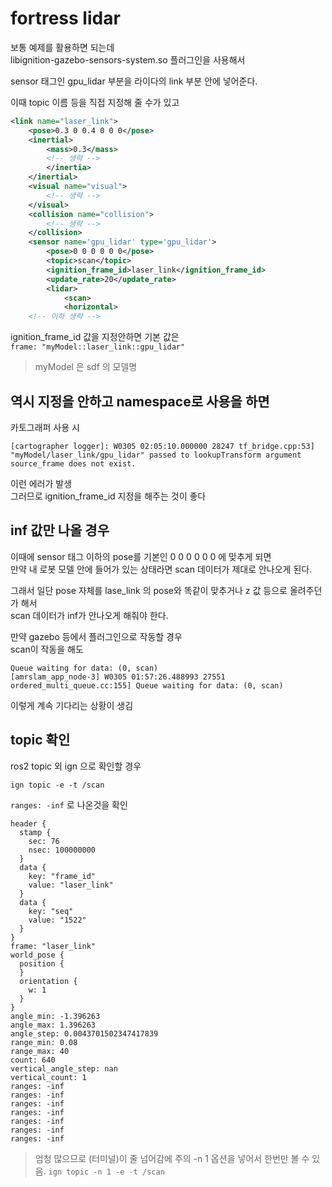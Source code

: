 # fortress lidar
보통 예제를 활용하면 되는데  
libignition-gazebo-sensors-system.so 플러그인을 사용해서  

sensor 태그인 gpu_lidar 부분을 라이다의 link 부분 안에 넣어준다. 

이때 topic 이름 등을 직접 지정해 줄 수가 있고

```xml
<link name="laser_link">
    <pose>0.3 0 0.4 0 0 0</pose>
    <inertial>
        <mass>0.3</mass>
        <!-- 생략 -->
        </inertia>
    </inertial>
    <visual name="visual">
        <!-- 생략 -->
    </visual>
    <collision name="collision">
        <!-- 생략 -->
    </collision>
    <sensor name='gpu_lidar' type='gpu_lidar'>
        <pose>0 0 0 0 0 0</pose>
        <topic>scan</topic>
        <ignition_frame_id>laser_link</ignition_frame_id>
        <update_rate>20</update_rate>
        <lidar>
            <scan>
            <horizontal>
    <!-- 이하 생략 -->
```

ignition_frame_id 값을 지정안하면 기본 값은    
`frame: "myModel::laser_link::gpu_lidar"`

> myModel 은 sdf 의 모델명

## 역시 지정을 안하고 namespace로  사용을 하면 
카토그래퍼 사용 시 
```
[cartographer logger]: W0305 02:05:10.000000 28247 tf_bridge.cpp:53] "myModel/laser_link/gpu_lidar" passed to lookupTransform argument source_frame does not exist. 
```
이런 에러가 발생  
그러므로 ignition_frame_id 지정을 해주는 것이 좋다


## inf 값만 나올 경우  

이때에 sensor 태그 이하의 pose를 기본인 0 0 0 0 0 0 에 맞추게 되면  
만약 내 로봇 모델 안에 들어가 있는 상태라면 scan 데이터가 제대로 안나오게 된다. 

그래서 일단 pose 자체를 lase_link 의 pose와 똑같이 맞추거나 z 값 등으로 올려주던가 해서  
scan 데이터가 inf가 안나오게 해줘야 한다.


만약 gazebo 등에서 플러그인으로 작동할 경우  
scan이 작동을 해도  
```
Queue waiting for data: (0, scan)
[amrslam_app_node-3] W0305 01:57:26.488993 27551 ordered_multi_queue.cc:155] Queue waiting for data: (0, scan)
```
이렇게 계속 기다리는 상황이 생김

## topic 확인
ros2 topic 외 ign 으로 확인할 경우
```
ign topic -e -t /scan
```
`ranges: -inf` 로 나온것을 확인


```
header {
  stamp {
    sec: 76
    nsec: 100000000
  }
  data {
    key: "frame_id"
    value: "laser_link"
  }
  data {
    key: "seq"
    value: "1522"
  }
}
frame: "laser_link"
world_pose {
  position {
  }
  orientation {
    w: 1
  }
}
angle_min: -1.396263
angle_max: 1.396263
angle_step: 0.0043701502347417839
range_min: 0.08
range_max: 40
count: 640
vertical_angle_step: nan
vertical_count: 1
ranges: -inf
ranges: -inf
ranges: -inf
ranges: -inf
ranges: -inf
ranges: -inf
ranges: -inf
```

> 엄청 많으므로 (터미널)이 줄 넘어감에 주의
-n 1 옵션을 넣어서 한번만 볼 수 있음. `ign topic -n 1 -e -t /scan`   



